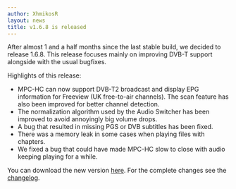 ```yaml
---
author: XhmikosR
layout: news
title: v1.6.8 is released
---
```


After almost 1 and a half months since the last stable build, we decided to release 1.6.8.
This release focuses mainly on improving DVB-T support alongside with the usual bugfixes.

Highlights of this release:

* MPC-HC can now support DVB-T2 broadcast and display EPG information for Freeview (UK free-to-air channels).
  The scan feature has also been improved for better channel detection.
* The normalization algorithm used by the Audio Switcher has been improved to avoid annoyingly big volume drops.
* A bug that resulted in missing PGS or DVB subtitles has been fixed.
* There was a memory leak in some cases when playing files with chapters.
* We fixed a bug that could have made MPC-HC slow to close with audio keeping playing for a while.

You can download the new version [here](/downloads).
For the complete changes see the [changelog](/changelog).
